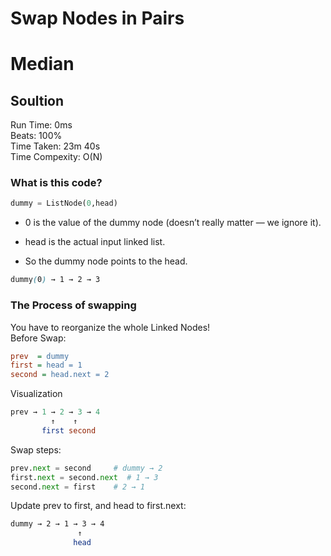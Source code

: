 Swap Nodes in Pairs
=========
# Median
## Soultion
Run Time: 0ms      
Beats: 100%      
Time Taken: 23m 40s      
Time Compexity: O(N)

### What is this code?
```python
dummy = ListNode(0,head)
```
- 0 is the value of the dummy node (doesn’t really matter — we ignore it).  

- head is the actual input linked list.  

- So the dummy node points to the head.
```scss
dummy(0) → 1 → 2 → 3

```

### The Process of swapping
You have to reorganize the whole Linked Nodes!  
Before Swap:  
``` ini
prev  = dummy
first = head = 1
second = head.next = 2

```
Visualization
``` sql
prev → 1 → 2 → 3 → 4
         ↑    ↑
       first second

```
Swap steps:
``` python
prev.next = second     # dummy → 2
first.next = second.next  # 1 → 3
second.next = first    # 2 → 1

```
Update prev to first, and head to first.next:
``` bash
dummy → 2 → 1 → 3 → 4
               ↑
              head

```
